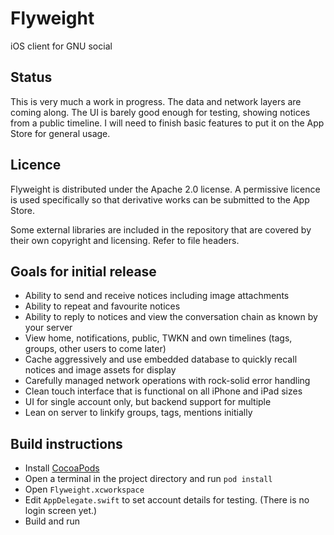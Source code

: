 # Flyweight
iOS client for GNU social

## Status
This is very much a work in progress. The data and network layers are coming along.
The UI is barely good enough for testing, showing notices from a public timeline.
I will need to finish basic features to put it on the App Store for general usage.

## Licence
Flyweight is distributed under the Apache 2.0 license. A permissive licence is
used specifically so that derivative works can be submitted to the App Store.

Some external libraries are included in the repository that are covered by their
own copyright and licensing. Refer to file headers.

## Goals for initial release
* Ability to send and receive notices including image attachments
* Ability to repeat and favourite notices
* Ability to reply to notices and view the conversation chain as known by your server
* View home, notifications, public, TWKN and own timelines (tags, groups, other users to come later)
* Cache aggressively and use embedded database to quickly recall notices and image assets for display
* Carefully managed network operations with rock-solid error handling
* Clean touch interface that is functional on all iPhone and iPad sizes
* UI for single account only, but backend support for multiple
* Lean on server to linkify groups, tags, mentions initially

## Build instructions
* Install [CocoaPods](https://cocoapods.org)
* Open a terminal in the project directory and run `pod install`
* Open `Flyweight.xcworkspace`
* Edit `AppDelegate.swift` to set account details for testing. (There is no login screen yet.)
* Build and run
